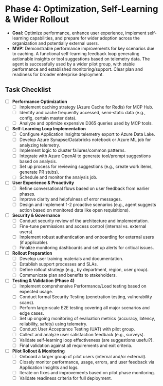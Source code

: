 # Phase 4: Optimization, Self-Learning & Wider Rollout

*   **Goal:** Optimize performance, enhance user experience, implement self-learning capabilities, and prepare for wider adoption across the organization and potentially external users.
*   **MVP:** Demonstrable performance improvements for key scenarios due to caching. A functional self-learning feedback loop generating actionable insights or tool suggestions based on telemetry data. The agent is successfully used by a wider pilot group, with stable performance and established monitoring/support. Clear plan and readiness for broader enterprise deployment.

## Task Checklist

-   [ ] **Performance Optimization**
    -   [ ] Implement caching strategy (Azure Cache for Redis) for MCP Hub.
    -   [ ] Identify and cache frequently accessed, semi-static data (e.g., config, certain master data).
    -   [ ] Analyze and optimize expensive D365 queries used by MCP tools.
-   [ ] **Self-Learning Loop Implementation**
    -   [ ] Configure Application Insights telemetry export to Azure Data Lake.
    -   [ ] Develop Azure Synapse/Databricks notebook or Azure ML job for analyzing telemetry.
    -   [ ] Implement logic to cluster failures/common patterns.
    -   [ ] Integrate with Azure OpenAI to generate tool/prompt suggestions based on analysis.
    -   [ ] Set up process for reviewing suggestions (e.g., create work items, generate PR stubs).
    -   [ ] Schedule and monitor the analysis job.
-   [ ] **User Experience & Proactivity**
    -   [ ] Refine conversational flows based on user feedback from earlier phases.
    -   [ ] Improve clarity and helpfulness of error messages.
    -   [ ] Design and implement 1-2 proactive scenarios (e.g., agent suggests action based on monitored data like open requisitions).
-   [ ] **Security & Governance**
    -   [ ] Conduct security review of the architecture and implementation.
    -   [ ] Fine-tune permissions and access control (internal vs. external users).
    -   [ ] Implement robust authentication and onboarding for external users (if applicable).
    -   [ ] Finalize monitoring dashboards and set up alerts for critical issues.
-   [ ] **Rollout Preparation**
    -   [ ] Develop user training materials and documentation.
    -   [ ] Establish support processes and SLAs.
    -   [ ] Define rollout strategy (e.g., by department, region, user group).
    -   [ ] Communicate plan and benefits to stakeholders.
-   [ ] **Testing & Validation (Phase 4)**
    *   [ ] Implement comprehensive Performance/Load testing based on expected usage.
    *   [ ] Conduct formal Security Testing (penetration testing, vulnerability scans).
    *   [ ] Perform large-scale E2E testing covering all major scenarios and edge cases.
    *   [ ] Set up ongoing monitoring of evaluation metrics (accuracy, latency, reliability, safety) using telemetry.
    *   [ ] Conduct User Acceptance Testing (UAT) with pilot group.
    *   [ ] Collect and analyze user satisfaction feedback (e.g., surveys).
    *   [ ] Validate self-learning loop effectiveness (are suggestions useful?).
    *   [ ] Final validation against all requirements and exit criteria.
-   [ ] **Pilot Rollout & Monitoring**
    -   [ ] Onboard a larger group of pilot users (internal and/or external).
    -   [ ] Closely monitor performance, usage, errors, and user feedback via Application Insights and logs.
    -   [ ] Iterate on fixes and improvements based on pilot phase monitoring.
    -   [ ] Validate readiness criteria for full deployment.
